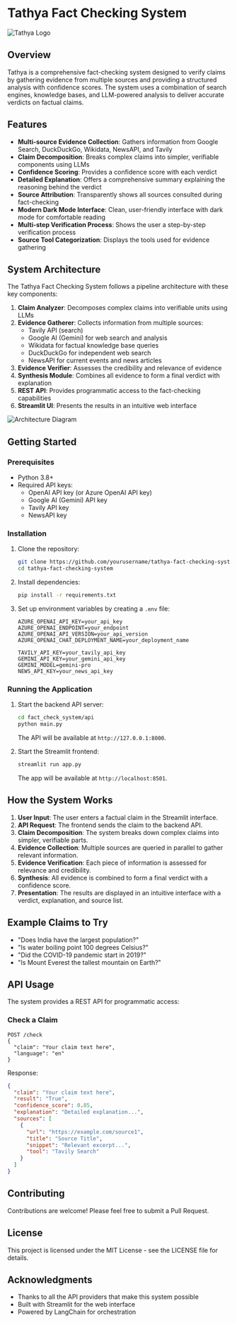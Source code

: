 # Tathya Fact Checking System

![Tathya Logo](Logo.png)

## Overview

Tathya is a comprehensive fact-checking system designed to verify claims by gathering evidence from multiple sources and providing a structured analysis with confidence scores. The system uses a combination of search engines, knowledge bases, and LLM-powered analysis to deliver accurate verdicts on factual claims.

## Features

- **Multi-source Evidence Collection**: Gathers information from Google Search, DuckDuckGo, Wikidata, NewsAPI, and Tavily
- **Claim Decomposition**: Breaks complex claims into simpler, verifiable components using LLMs
- **Confidence Scoring**: Provides a confidence score with each verdict
- **Detailed Explanation**: Offers a comprehensive summary explaining the reasoning behind the verdict
- **Source Attribution**: Transparently shows all sources consulted during fact-checking
- **Modern Dark Mode Interface**: Clean, user-friendly interface with dark mode for comfortable reading
- **Multi-step Verification Process**: Shows the user a step-by-step verification process
- **Source Tool Categorization**: Displays the tools used for evidence gathering

## System Architecture

The Tathya Fact Checking System follows a pipeline architecture with these key components:

1. **Claim Analyzer**: Decomposes complex claims into verifiable units using LLMs
2. **Evidence Gatherer**: Collects information from multiple sources:
   - Tavily API (search)
   - Google AI (Gemini) for web search and analysis
   - Wikidata for factual knowledge base queries
   - DuckDuckGo for independent web search
   - NewsAPI for current events and news articles
3. **Evidence Verifier**: Assesses the credibility and relevance of evidence
4. **Synthesis Module**: Combines all evidence to form a final verdict with explanation
5. **REST API**: Provides programmatic access to the fact-checking capabilities
6. **Streamlit UI**: Presents the results in an intuitive web interface

![Architecture Diagram](Architecture.png)

## Getting Started

### Prerequisites

- Python 3.8+
- Required API keys:
  - OpenAI API key (or Azure OpenAI API key)
  - Google AI (Gemini) API key
  - Tavily API key
  - NewsAPI key

### Installation

1. Clone the repository:
   ```bash
   git clone https://github.com/yourusername/tathya-fact-checking-system.git
   cd tathya-fact-checking-system
   ```

2. Install dependencies:
   ```bash
   pip install -r requirements.txt
   ```

3. Set up environment variables by creating a `.env` file:
   ```
   AZURE_OPENAI_API_KEY=your_api_key
   AZURE_OPENAI_ENDPOINT=your_endpoint
   AZURE_OPENAI_API_VERSION=your_api_version
   AZURE_OPENAI_CHAT_DEPLOYMENT_NAME=your_deployment_name
   
   TAVILY_API_KEY=your_tavily_api_key
   GEMINI_API_KEY=your_gemini_api_key
   GEMINI_MODEL=gemini-pro
   NEWS_API_KEY=your_news_api_key
   ```

### Running the Application

1. Start the backend API server:
   ```bash
   cd fact_check_system/api
   python main.py
   ```
   The API will be available at `http://127.0.0.1:8000`.

2. Start the Streamlit frontend:
   ```bash
   streamlit run app.py
   ```
   The app will be available at `http://localhost:8501`.

## How the System Works

1. **User Input**: The user enters a factual claim in the Streamlit interface.
2. **API Request**: The frontend sends the claim to the backend API.
3. **Claim Decomposition**: The system breaks down complex claims into simpler, verifiable parts.
4. **Evidence Collection**: Multiple sources are queried in parallel to gather relevant information.
5. **Evidence Verification**: Each piece of information is assessed for relevance and credibility.
6. **Synthesis**: All evidence is combined to form a final verdict with a confidence score.
7. **Presentation**: The results are displayed in an intuitive interface with a verdict, explanation, and source list.

## Example Claims to Try

- "Does India have the largest population?"
- "Is water boiling point 100 degrees Celsius?"
- "Did the COVID-19 pandemic start in 2019?"
- "Is Mount Everest the tallest mountain on Earth?"

## API Usage

The system provides a REST API for programmatic access:

### Check a Claim
```
POST /check
{
  "claim": "Your claim text here",
  "language": "en"
}
```

Response:
```json
{
  "claim": "Your claim text here",
  "result": "True",
  "confidence_score": 0.85,
  "explanation": "Detailed explanation...",
  "sources": [
    {
      "url": "https://example.com/source1",
      "title": "Source Title",
      "snippet": "Relevant excerpt...",
      "tool": "Tavily Search"
    }
  ]
}
```

## Contributing

Contributions are welcome! Please feel free to submit a Pull Request.

## License

This project is licensed under the MIT License - see the LICENSE file for details.

## Acknowledgments

- Thanks to all the API providers that make this system possible
- Built with Streamlit for the web interface
- Powered by LangChain for orchestration

